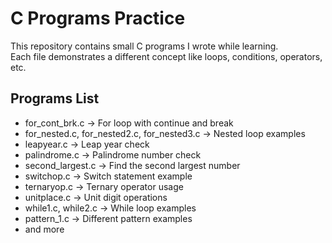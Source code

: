 # C Programs Practice

This repository contains small C programs I wrote while learning.  
Each file demonstrates a different concept like loops, conditions, operators, etc.  

## Programs List
- for_cont_brk.c → For loop with continue and break
- for_nested.c, for_nested2.c, for_nested3.c → Nested loop examples
- leapyear.c → Leap year check
- palindrome.c → Palindrome number check
- second_largest.c → Find the second largest number
- switchop.c → Switch statement example
- ternaryop.c → Ternary operator usage
- unitplace.c → Unit digit operations
- while1.c, while2.c → While loop examples
- pattern_1.c → Different pattern examples
- and more

